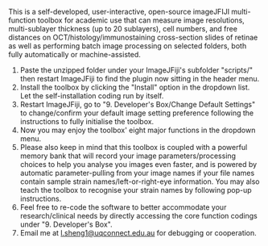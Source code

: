 This is a self-developed, user-interactive, open-source imageJFIJI multi-function toolbox for academic use that can measure image resolutions, multi-sublayer thickness (up to 20 sublayers), cell numbers, and free distances on OCT/histology/immunostaining cross-section slides of retinae as well as performing batch image processing on selected folders, both fully automatically or machine-assisted.

1. Paste the unzipped folder under your ImageJFiji's subfolder "scripts/" then restart ImageJFiji to find the plugin now sitting in the header menu.   
2. Install the toolbox by clicking the "Install" option in the dropdown list. Let the self-installation coding run by itself.  
3. Restart ImageJFiji, go to "9. Developer's Box/Change Default Settings" to change/confirm your default image setting preference following the instructions to fully initialise the toolbox.  
4. Now you may enjoy the toolbox' eight major functions in the dropdown menu.  
5. Please also keep in mind that this toolbox is coupled with a powerful memory bank that will record your image parameters/processing choices to help you analyse you images even faster, and is powered by automatic parameter-pulling from your image names if your file names contain sample strain names/left-or-right-eye information. You may also teach the toolbox to recognise your strain names by following pop-up instructions.  
6. Feel free to re-code the software to better accommodate your research/clinical needs by directly accessing the core function codings under "9. Developer's Box".
7. Email me at l.sheng1@uqconnect.edu.au for debugging or cooperation.
